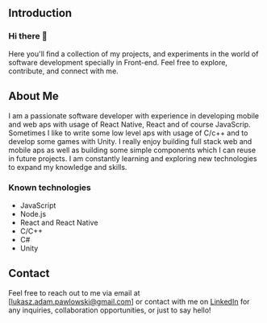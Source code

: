 ## Introduction

### Hi there 👋

Here you'll find a collection of my projects, and experiments in the world of software development specially in Front-end. Feel free to explore, contribute, and connect with me.

## About Me

I am a passionate software developer with experience in developing mobile and web aps with usage of React Native, React and of course JavaScrip. Sometimes I like to write some low level aps with usage of C/c++ and to develop some games with Unity. I really enjoy building full stack web and mobile aps as well as building some simple components which I can reuse in future projects. I am constantly learning and exploring new technologies to expand my knowledge and skills.

### Known technologies

- JavaScript
- Node.js
- React and React Native
- C/C++
- C#
- Unity

## Contact

Feel free to reach out to me via email at [lukasz.adam.pawlowski@gmail.com] or contact with me on [LinkedIn](https://www.linkedin.com/in/%C5%82ukasz-paw%C5%82owski-3b91a2209) for any inquiries, collaboration opportunities, or just to say hello!

